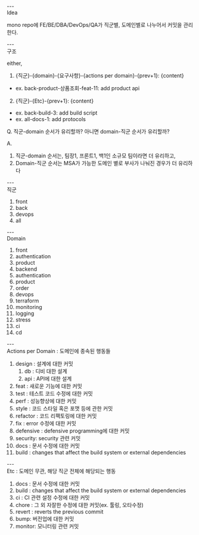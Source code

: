 ---\
Idea

mono repo에 FE/BE/DBA/DevOps/QA가 직군별, 도메인별로 나누어서 커밋을 관리한다.

---\
구조

either,
1. {직군}-{domain}-{요구사항}-{actions per domain}-{prev+1}: {content}
  - ex. back-product-상품조회-feat-11: add product api
2. {직군}-{Etc}-{prev+1}: {content}
  - ex. back-build-3: add build script
  - ex. all-docs-1: add protocols

Q. 직군-domain 순서가 유리할까? 아니면 domain-직군 순서가 유리할까?

A. 
1. 직군-domain 순서는, 팀장1, 프론트1, 백1인 소규모 팀이라면 더 유리하고, 
2. Domain-직군 순서는 MSA가 가능한 도메인 별로 부사가 나눠진 경우가 더 유리하다


---\
직군

1. front
2. back
3. devops
4. all

---\
Domain

1. front
  1. authentication
  2. product
2. backend
  1. authentication
  2. product
  3. order
3. devops
  1. terraform
  2. monitoring
  3. logging
  4. stress
  5. ci
  6. cd


---\
Actions per Domain
: 도메인에 종속된 행동들

1. design : 설계에 대한 커밋
   1. db : 디비 대한 설계
   2. api : API에 대한 설계
2. feat : 새로운 기능에 대한 커밋
3. test : 테스트 코드 수정에 대한 커밋
4. perf : 성능향상에 대한 커밋
5. style : 코드 스타일 혹은 포맷 등에 관한 커밋
6. refactor : 코드 리팩토링에 대한 커밋
7. fix : error 수정에 대한 커밋
8. defensive : defensive programming에 대한 커밋
9. security: security 관련 커밋
10. docs : 문서 수정에 대한 커밋
11. build : changes that affect the build system or external dependencies

---\
Etc
: 도메인 무관, 해당 직군 전체에 해당되는 행동

1. docs : 문서 수정에 대한 커밋
2. build : changes that affect the build system or external dependencies
3. ci : CI 관련 설정 수정에 대한 커밋
4. chore : 그 외 자잘한 수정에 대한 커밋(ex. 툴링, 오타수정)
5. revert : reverts the previous commit
6. bump: 버전업에 대한 커밋
7. monitor: 모니터링 관련 커밋